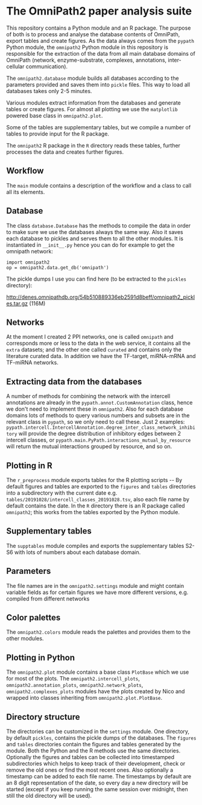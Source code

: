 # The OmniPath2 paper analysis suite

This repository contains a Python module and an R package.
The purpose of both is to process and analyse the database contents of
OmniPath, export tables and create figures.
As the data always comes from the `pypath` Python module, the `omnipath2`
Python module in this repository is responsible for the extraction of the
data from all main database domains of OmniPath (network, enzyme-substrate,
complexes, annotations, inter-cellular communication).

The `omnipath2.database` module builds all databases according to the
parameters provided and saves them into `pickle` files. This way to load
all databases takes only 2-5 minutes.

Various modules extract information from the databases and generate tables
or create figures. For almost all plotting we use the `matplotlib` powered
base class in `omnipath2.plot`.

Some of the tables are supplementary tables, but we compile a number of
tables to provide input for the R package.

The `omnipath2` R package in the `R` directory reads these tables, further
processes the data and creates further figures.

## Workflow

The `main` module contains a description of the workflow and a class to call
all its elements.

## Database

The class `database.Database` has the methods to compile the data in order
to make sure we use the databases always the same way. Also it saves
each database to pickles and serves them to all the other modules. It
is instantiated in `__init__.py` hence you can do for example to get the
omnipath network:
    
```
import omnipath2
op = omnipath2.data.get_db('omnipath')
```

The pickle dumps I use you can find here (to be extracted to the `pickles`
directory):

http://denes.omnipathdb.org/54b510889336eb2591d8beff/omnipath2_pickles.tar.gz
(116M)

## Networks

At the moment I created 2 PPI networks, one is called `omnipath` and
corresponds more or less to the data in the web service, it contains
all the `extra` datasets; and the other one called `curated` and
contains only the literature curated data. In addition we have the
TF-target, miRNA-mRNA and TF-miRNA networks.

## Extracting data from the databases

A number of methods for combining the network with the intercell
annotations are already in the `pypath.annot.CustomAnnotation` class,
hence we don't need to implement these in `omnipath2`. Also for each
database domains lots of methods to query various numbers and subsets
are in the relevant class in `pypath`, so we only need to call these.
Just 2 examples:
`pypath.intercell.IntercellAnnotation.degree_inter_class_network_inhibitory`
will provide the degree distribution of inhibitory edges between 2
intercell classes, or
`pypath.main.PyPath.interactions_mutual_by_resource` will return the
mutual interactions grouped by resource, and so on.

## Plotting in R

The `r_preprocess` module  exports tables for the R plotting scripts
-- By default figures and tables are exported to the `figures` and
`tables` directories into a subdirectory with the current date e.g.
`tables/20191028/intercell_classes_20191028.tsv`, also each file name
by default contains the date. In the `R` directory there is an R package
called `omnipath2`; this works from the tables exported by the Python module.

## Supplementary tables

The `supptables` module compiles and exports the supplementary tables S2-S6
with lots of numbers about each database domain.

## Parameters

The file names are in the `omnipath2.settings` module and might
contain variable fields as for certain figures we have more different
versions, e.g. compiled from different networks

## Color palettes

The `omnipath2.colors` module reads the palettes and provides them
to the other modules.

## Plotting in Python

The `omnipath2.plot` module contains a base class `PlotBase` which we use
for most of the plots.
The `omnipath2.intercell_plots`, `omnipath2.annotation_plots`,
`omnipath2.network_plots`, `omnipath2.complexes_plots` modules have the
plots created by Nico and wrapped into classes inheriting from
`omnipath2.plot.PlotBase`.

## Directory structure

The directories can be customized in the `settings` module.
One directory, by default `pickles`, contains the pickle dumps of the
databases.
The `figures` and `tables` directories contain the figures and tables
generated by the module. Both the Python and the R methods use the
same directories. Optionally the figures and tables can be collected into
timestamped subdirectories which helps to keep track of their development,
check or remove the old ones or find the most recent ones. Also optionally
a timestamp can be added to each file name. The timestamps by default are
an 8 digit representation of the date, so every day a new directory will
be started (except if you keep running the same session over midnight, then
still the old directory will be used).
